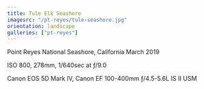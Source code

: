 ```yaml
---
title: Tule Elk Seashore
imagesrc: "/pt-reyes/tule-seashore.jpg"
orientation: landscape
galleries: ["pt-reyes"]
---
```


Point Reyes National Seashore, California March 2019

ISO 800, 278mm, 1/640sec at ƒ/9.0

Canon EOS 5D Mark IV, Canon EF 100-400mm ƒ/4.5-5.6L IS II USM
